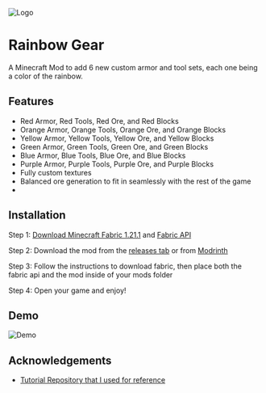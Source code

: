 
![Logo](https://i.ibb.co/3pJCRYC/image.png)

# Rainbow Gear

A Minecraft Mod to add 6 new custom armor and tool sets, each one being a color of the rainbow.
## Features

- Red Armor, Red Tools, Red Ore, and Red Blocks
- Orange Armor, Orange Tools, Orange Ore, and Orange Blocks
- Yellow Armor, Yellow Tools, Yellow Ore, and Yellow Blocks
- Green Armor, Green Tools, Green Ore, and Green Blocks
- Blue Armor, Blue Tools, Blue Ore, and Blue Blocks
- Purple Armor, Purple Tools, Purple Ore, and Purple Blocks
- Fully custom textures
- Balanced ore generation to fit in seamlessly with the rest of the game
- 
## Installation

Step 1: [Download Minecraft Fabric 1.21.1](https://fabricmc.net/use/installer/) and [Fabric API](https://www.curseforge.com/minecraft/mc-mods/fabric-api/files/6110899)

Step 2: Download the mod from the [releases tab](https://github.com/Win10MC/Rainbow-Gear/releases/tag/release) or from [Modrinth](https://modrinth.com/mod/rainbowgear)

Step 3: Follow the instructions to download fabric, then place both the fabric api and the mod inside of your mods folder

Step 4: Open your game and enjoy!

## Demo

![Demo](https://cloud-okusvwbbc-hack-club-bot.vercel.app/0demo3333-ezgif.com-optimize.gif)

## Acknowledgements

 - [Tutorial Repository that I used for reference](https://github.com/Tutorials-By-Kaupenjoe/Fabric-Tutorial-1.21.X)
